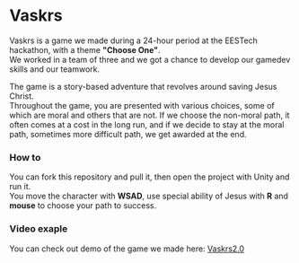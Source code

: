 # Vaskrs
Vaskrs is a game we made during a 24-hour period at the EESTech hackathon, with a theme **"Choose One"**.\
We worked in a team of three and we got a chance to develop our gamedev skills and our teamwork.

The game is a story-based adventure that revolves around saving Jesus Christ. \
Throughout the game, you are presented with various choices, some of which are moral and others that are not. If we choose the non-moral path, it often comes at a cost in the long run, and if we decide to stay at the moral path, sometimes more difficult path, we get awarded at the end.

### How to
You can fork this repository and pull it, then open the project with Unity and run it.\
You move the character with **WSAD**, use special ability of Jesus with **R** and **mouse** to choose your path to success.

### Video exaple
You can check out demo of the game we made here:
[Vaskrs2.0](https://drive.google.com/drive/folders/1A6m4Nek8sm9nROySUMpZ-1yI8TpBCmW8?usp=share_link)
